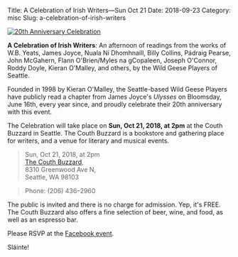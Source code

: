 Title: A Celebration of Irish Writers—Sun Oct 21
Date: 2018-09-23
Category: misc
Slug: a-celebration-of-irish-writers

[![20th Anniversary Celebration]({filename}/posters/20thAnnivCelebrationLit.png)]({filename}/posters/20thAnnivCelebrationLit.pdf "Downloadable PDF of poster")

**A Celebration of Irish Writers**: An afternoon of readings from the works of
W.B. Yeats, James Joyce, Nuala Ní Dhomhnaill, Billy Collins, Pádraig Pearse,
John McGahern, Flann O'Brien/Myles na gCopaleen, Joseph O'Connor, Roddy Doyle,
Kieran O'Malley, and others, by the Wild Geese Players of Seattle.

Founded in 1998 by Kieran O'Malley, the Seattle-based Wild Geese Players have publicly 
read a chapter from James Joyce's *Ulysses* on Bloomsday, June 16th,
every year since, and proudly celebrate their 20th anniversary with this event.

The Celebration will take place on **Sun, Oct 21, 2018, at 2pm**
at the Couth Buzzard in Seattle. The Couth Buzzard is a bookstore and gathering 
place for writers, and a venue for literary and musical events.

>   Sun, Oct 21, 2018, at 2pm<br/>
>   [The Couth Buzzard](http://www.buonobuzzard.com/about/),<br/>
>   8310 Greenwood Ave N,<br/>
>   Seattle, WA 98103

>   Phone: (206) 436–2960

The public is invited and there is no charge for admission. Yep, it's FREE.
The Couth Buzzard also offers a fine selection of
beer, wine, and food, as well as an espresso bar.

Please RSVP at the [Facebook event](https://www.facebook.com/events/197475567690958/).

Sláinte!
